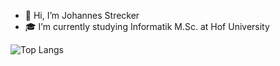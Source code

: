 - 👋 Hi, I’m Johannes Strecker
- 🎓 I’m currently studying Informatik M.Sc. at Hof University

![Top Langs](https://github-readme-stats.vercel.app/api/top-langs/?username=JoStrecker&theme=synthwave&langs_count=8)
